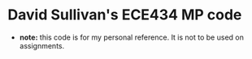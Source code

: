 # David Sullivan's ECE434 MP code
- **note:** this code is for my personal reference. It is not to be used on assignments.
